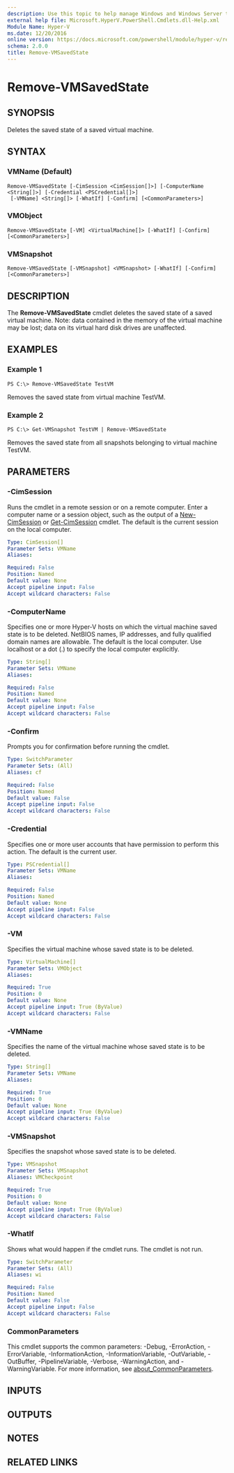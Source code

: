 ```yaml
---
description: Use this topic to help manage Windows and Windows Server technologies with Windows PowerShell.
external help file: Microsoft.HyperV.PowerShell.Cmdlets.dll-Help.xml
Module Name: Hyper-V
ms.date: 12/20/2016
online version: https://docs.microsoft.com/powershell/module/hyper-v/remove-vmsavedstate?view=windowsserver2019-ps&wt.mc_id=ps-gethelp
schema: 2.0.0
title: Remove-VMSavedState
---
```


# Remove-VMSavedState

## SYNOPSIS
Deletes the saved state of a saved virtual machine.

## SYNTAX

### VMName (Default)
```
Remove-VMSavedState [-CimSession <CimSession[]>] [-ComputerName <String[]>] [-Credential <PSCredential[]>]
 [-VMName] <String[]> [-WhatIf] [-Confirm] [<CommonParameters>]
```

### VMObject
```
Remove-VMSavedState [-VM] <VirtualMachine[]> [-WhatIf] [-Confirm] [<CommonParameters>]
```

### VMSnapshot
```
Remove-VMSavedState [-VMSnapshot] <VMSnapshot> [-WhatIf] [-Confirm] [<CommonParameters>]
```

## DESCRIPTION
The **Remove-VMSavedState** cmdlet deletes the saved state of a saved virtual machine.
Note: data contained in the memory of the virtual machine may be lost; data on its virtual hard disk drives are unaffected.

## EXAMPLES

### Example 1
```
PS C:\> Remove-VMSavedState TestVM
```

Removes the saved state from virtual machine TestVM.

### Example 2
```
PS C:\> Get-VMSnapshot TestVM | Remove-VMSavedState
```

Removes the saved state from all snapshots belonging to virtual machine TestVM.

## PARAMETERS

### -CimSession
Runs the cmdlet in a remote session or on a remote computer.
Enter a computer name or a session object, such as the output of a [New-CimSession](https://go.microsoft.com/fwlink/p/?LinkId=227967) or [Get-CimSession](https://go.microsoft.com/fwlink/p/?LinkId=227966) cmdlet.
The default is the current session on the local computer.

```yaml
Type: CimSession[]
Parameter Sets: VMName
Aliases: 

Required: False
Position: Named
Default value: None
Accept pipeline input: False
Accept wildcard characters: False
```

### -ComputerName
Specifies one or more Hyper-V hosts on which the virtual machine saved state is to be deleted.
NetBIOS names, IP addresses, and fully qualified domain names are allowable.
The default is the local computer.
Use localhost or a dot (.) to specify the local computer explicitly.

```yaml
Type: String[]
Parameter Sets: VMName
Aliases: 

Required: False
Position: Named
Default value: None
Accept pipeline input: False
Accept wildcard characters: False
```

### -Confirm
Prompts you for confirmation before running the cmdlet.

```yaml
Type: SwitchParameter
Parameter Sets: (All)
Aliases: cf

Required: False
Position: Named
Default value: False
Accept pipeline input: False
Accept wildcard characters: False
```

### -Credential
Specifies one or more user accounts that have permission to perform this action.
The default is the current user.

```yaml
Type: PSCredential[]
Parameter Sets: VMName
Aliases: 

Required: False
Position: Named
Default value: None
Accept pipeline input: False
Accept wildcard characters: False
```

### -VM
Specifies the virtual machine whose saved state is to be deleted.

```yaml
Type: VirtualMachine[]
Parameter Sets: VMObject
Aliases: 

Required: True
Position: 0
Default value: None
Accept pipeline input: True (ByValue)
Accept wildcard characters: False
```

### -VMName
Specifies the name of the virtual machine whose saved state is to be deleted.

```yaml
Type: String[]
Parameter Sets: VMName
Aliases: 

Required: True
Position: 0
Default value: None
Accept pipeline input: True (ByValue)
Accept wildcard characters: False
```

### -VMSnapshot
Specifies the snapshot whose saved state is to be deleted.

```yaml
Type: VMSnapshot
Parameter Sets: VMSnapshot
Aliases: VMCheckpoint

Required: True
Position: 0
Default value: None
Accept pipeline input: True (ByValue)
Accept wildcard characters: False
```

### -WhatIf
Shows what would happen if the cmdlet runs.
The cmdlet is not run.

```yaml
Type: SwitchParameter
Parameter Sets: (All)
Aliases: wi

Required: False
Position: Named
Default value: False
Accept pipeline input: False
Accept wildcard characters: False
```

### CommonParameters
This cmdlet supports the common parameters: -Debug, -ErrorAction, -ErrorVariable, -InformationAction, -InformationVariable, -OutVariable, -OutBuffer, -PipelineVariable, -Verbose, -WarningAction, and -WarningVariable. For more information, see [about_CommonParameters](https://go.microsoft.com/fwlink/?LinkID=113216).

## INPUTS

## OUTPUTS

## NOTES

## RELATED LINKS

